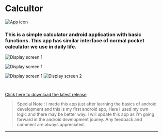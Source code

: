 # Calcultor
![App icon](https://github.com/im-arjun/Calculator/blob/master/App%20Icon/app_icon.png "App icon")
### This is a simple calculator android application with basic functions. This app has similar interface of normal pocket calculator we use in daily life.

![Display screen 1](https://github.com/im-arjun/Calculator/blob/master/Images/Screen2.png "Screenshot 1")

![Display screen 1](https://github.com/im-arjun/Calculator/blob/master/Images/Screen1.png "Screenshot 1")

![Display screen 1](https://github.com/im-arjun/Calculator/blob/master/Images/ScreenOLD1.png "Screenshot 1")
![Display screen 2](https://github.com/im-arjun/Calculator/blob/master/Images/ScreenOLD2.png "Screenshot 2")

<pre>

</pre>

[Click here to download the latest release](https://github.com/im-arjun/Calculator/releases)


>Special Note : I made this app just after learning the basics of android development and this is my first android app, Here i used my own logic and there may be better way. I will update this app as i'm going forward in the android development jouney. Any feedback and comment are always appreciated.
---
